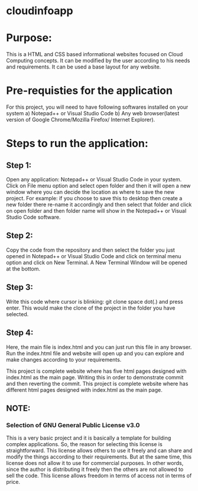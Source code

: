 # cloudinfoapp

# Purpose: 
 This is a HTML and CSS based informational websites focused on Cloud Computing concepts. It can be modified by the user according to his needs and requirements. It can be used a base layout for any website. 

# Pre-requisties for the application

For this project, you will need to have following softwares installed on your system
  a) Notepad++ or Visual Studio Code 
  b) Any web browser(latest version of Google Chrome/Mozilla Firefox/ Internet Explorer). 
 
# Steps to run the application: 

## Step 1: 
Open any application: Notepad++ or Visual Studio Code in your system. Click on File menu option and select open folder and then it will open a new window where you can decide the location as where to save the new project. For example: if you choose to save this to desktop then create a new folder there re-name it accordingly and then select that folder and click on open folder and then folder name will show in the Notepad++ or Visual Studio Code software. 

## Step 2: 
Copy the code from the repository and then select the folder you just opened in Notepad++ or Visual Studio Code and click on terminal menu option and click on New Terminal. A New Terminal Window will be opened at the bottom. 

## Step 3:
Write this code where cursor is blinking: git clone <link to the code copied> space dot(.) and press enter. 
This would make the clone of the project in the folder you have selected. 

## Step 4:
Here, the main file is index.html and you can just run this file in any browser.
Run the index.html file and website will open up and you can explore and make changes according to your requirements.

This project is complete website where has five html pages designed with index.html as the main page.
Writing this in order to demonstrate commit and then reverting the commit.
This project is complete website where has different html pages designed with index.html as the main page.
 
## NOTE:
### Selection of GNU General Public License v3.0

This is a very basic project and it is basically a template for building complex applications. So, the reason for selecting this license is straightforward. This license allows others to use it freely and can share and modify the things according to their requirements. But at the same time, this license does not allow it to use for commercial purposes. In other words, since the author is distributing it freely then the others are not allowed to sell the code. This license allows freedom in terms of access not in terms of price. 

